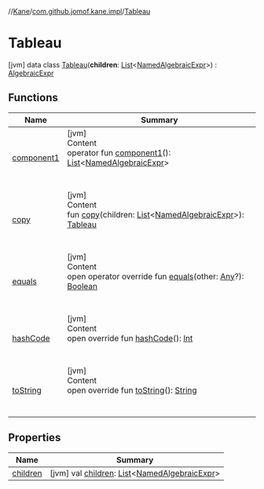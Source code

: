//[Kane](../../index.md)/[com.github.jomof.kane.impl](../index.md)/[Tableau](index.md)



# Tableau  
 [jvm] data class [Tableau](index.md)(**children**: [List](https://kotlinlang.org/api/latest/jvm/stdlib/kotlin.collections/-list/index.html)<[NamedAlgebraicExpr](../-named-algebraic-expr/index.md)>) : [AlgebraicExpr](../../com.github.jomof.kane/-algebraic-expr/index.md)   


## Functions  
  
|  Name|  Summary| 
|---|---|
| <a name="com.github.jomof.kane.impl/Tableau/component1/#/PointingToDeclaration/"></a>[component1](component1.md)| <a name="com.github.jomof.kane.impl/Tableau/component1/#/PointingToDeclaration/"></a>[jvm]  <br>Content  <br>operator fun [component1](component1.md)(): [List](https://kotlinlang.org/api/latest/jvm/stdlib/kotlin.collections/-list/index.html)<[NamedAlgebraicExpr](../-named-algebraic-expr/index.md)>  <br><br><br>
| <a name="com.github.jomof.kane.impl/Tableau/copy/#kotlin.collections.List[com.github.jomof.kane.impl.NamedAlgebraicExpr]/PointingToDeclaration/"></a>[copy](copy.md)| <a name="com.github.jomof.kane.impl/Tableau/copy/#kotlin.collections.List[com.github.jomof.kane.impl.NamedAlgebraicExpr]/PointingToDeclaration/"></a>[jvm]  <br>Content  <br>fun [copy](copy.md)(children: [List](https://kotlinlang.org/api/latest/jvm/stdlib/kotlin.collections/-list/index.html)<[NamedAlgebraicExpr](../-named-algebraic-expr/index.md)>): [Tableau](index.md)  <br><br><br>
| <a name="kotlin/Any/equals/#kotlin.Any?/PointingToDeclaration/"></a>[equals](../../com.github.jomof.kane.impl.types/-double-algebraic-type/index.md#%5Bkotlin%2FAny%2Fequals%2F%23kotlin.Any%3F%2FPointingToDeclaration%2F%5D%2FFunctions%2F-831550086)| <a name="kotlin/Any/equals/#kotlin.Any?/PointingToDeclaration/"></a>[jvm]  <br>Content  <br>open operator override fun [equals](../../com.github.jomof.kane.impl.types/-double-algebraic-type/index.md#%5Bkotlin%2FAny%2Fequals%2F%23kotlin.Any%3F%2FPointingToDeclaration%2F%5D%2FFunctions%2F-831550086)(other: [Any](https://kotlinlang.org/api/latest/jvm/stdlib/kotlin/-any/index.html)?): [Boolean](https://kotlinlang.org/api/latest/jvm/stdlib/kotlin/-boolean/index.html)  <br><br><br>
| <a name="kotlin/Any/hashCode/#/PointingToDeclaration/"></a>[hashCode](../../com.github.jomof.kane.impl.types/-double-algebraic-type/index.md#%5Bkotlin%2FAny%2FhashCode%2F%23%2FPointingToDeclaration%2F%5D%2FFunctions%2F-831550086)| <a name="kotlin/Any/hashCode/#/PointingToDeclaration/"></a>[jvm]  <br>Content  <br>open override fun [hashCode](../../com.github.jomof.kane.impl.types/-double-algebraic-type/index.md#%5Bkotlin%2FAny%2FhashCode%2F%23%2FPointingToDeclaration%2F%5D%2FFunctions%2F-831550086)(): [Int](https://kotlinlang.org/api/latest/jvm/stdlib/kotlin/-int/index.html)  <br><br><br>
| <a name="com.github.jomof.kane.impl/Tableau/toString/#/PointingToDeclaration/"></a>[toString](to-string.md)| <a name="com.github.jomof.kane.impl/Tableau/toString/#/PointingToDeclaration/"></a>[jvm]  <br>Content  <br>open override fun [toString](to-string.md)(): [String](https://kotlinlang.org/api/latest/jvm/stdlib/kotlin/-string/index.html)  <br><br><br>


## Properties  
  
|  Name|  Summary| 
|---|---|
| <a name="com.github.jomof.kane.impl/Tableau/children/#/PointingToDeclaration/"></a>[children](children.md)| <a name="com.github.jomof.kane.impl/Tableau/children/#/PointingToDeclaration/"></a> [jvm] val [children](children.md): [List](https://kotlinlang.org/api/latest/jvm/stdlib/kotlin.collections/-list/index.html)<[NamedAlgebraicExpr](../-named-algebraic-expr/index.md)>   <br>

